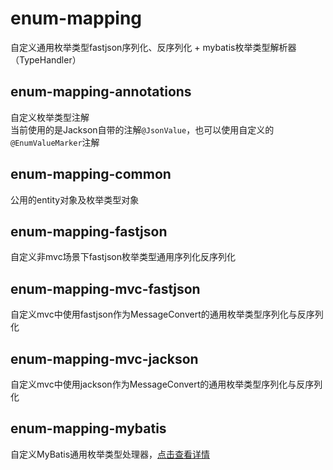 # enum-mapping
自定义通用枚举类型fastjson序列化、反序列化 + mybatis枚举类型解析器（TypeHandler）

## enum-mapping-annotations
自定义枚举类型注解  
当前使用的是Jackson自带的注解`@JsonValue`，也可以使用自定义的`@EnumValueMarker`注解

## enum-mapping-common
公用的entity对象及枚举类型对象

## enum-mapping-fastjson
自定义非mvc场景下fastjson枚举类型通用序列化反序列化

## enum-mapping-mvc-fastjson
自定义mvc中使用fastjson作为MessageConvert的通用枚举类型序列化与反序列化

## enum-mapping-mvc-jackson
自定义mvc中使用jackson作为MessageConvert的通用枚举类型序列化与反序列化

## enum-mapping-mybatis
自定义MyBatis通用枚举类型处理器，[点击查看详情](./enum-mapping-mybatis/README.md)
